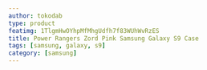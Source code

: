 ```yaml
---
author: tokodab
type: product
featimg: 1TlgmHwOYhpMfMhgUdfh7f83WUhWvRzES
title: Power Rangers Zord Pink Samsung Galaxy S9 Case
tags: [samsung, galaxy, s9]
category: [samsung]
---
```

